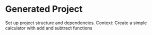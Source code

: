 # Generated Project

Set up project structure and dependencies. Context: Create a simple calculator with add and subtract functions
